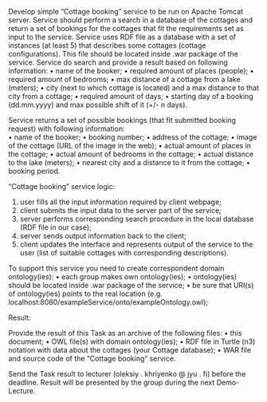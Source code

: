 
Develop simple “Cottage booking” service to be run on Apache Tomcat server. Service should perform a search in a database of the cottages and return a set of bookings for the cottages that fit the requirements set as input to the service. Service uses RDF file as a database with a set of instances (at least 5) that describes some cottages (cottage configurations). This file should be located inside .war package of the service.
Service do search and provide a result based on following information:
•	name of the booker;
•	required amount of places (people);
•	required amount of bedrooms;
•	max distance of a cottage from a lake (meters);
•	city (next to which cottage is located) and a max distance to that city from a cottage;
•	required amount of days;
•	starting day of a booking (dd.mm.yyyy) and max possible shift of it (+/- n days).

Service returns a set of possible bookings (that fit submitted booking request) with following information:  
•	name of the booker;
•	booking number;
•	address of the cottage;
•	image of the cottage (URL of the image in the web);
•	actual amount of places in the cottage;
•	actual amount of bedrooms in the cottage;
•	actual distance to the lake (meters);
•	nearest city and a distance to it from the cottage;
•	booking period.   

“Cottage booking” service logic:
1.	user fills all the input information required by client webpage;
2.	client submits the input data to the server part of the service;
3.	server performs corresponding search procedure in the local database (RDF file in our case);
4.	server sends output information back to the client;
5.	client updates the interface and represents output of the service to the user (list of suitable cottages with corresponding descriptions).














To support this service you need to create correspondent domain ontology(ies):
•	each group makes own ontology(ies);
•	ontology(ies) should be located inside .war package of the service;
•	be sure that URI(s) of ontology(ies) points to the real location (e.g. localhost:8080/exampleService/onto/exampleOntology.owl);

Result:

Provide the result of this Task as an archive of the following files:
•	this document; 
•	OWL file(s) with domain ontology(ies);
•	RDF file in Turtle (n3) notation with data about the cottages (your Cottage database);
•	WAR file and source code of the “Cottage booking” service.

Send the Task result to lecturer (oleksiy . khriyenko @ jyu . fi) before the deadline.
Result will be presented by the group during the next Demo-Lecture.  

